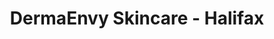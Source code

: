 ---
title: "DermaEnvy Skincare - Halifax"
url: /halifax/dermaenvy-skincare-halifax/
shop: beauty
---